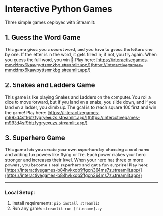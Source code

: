 # Interactive Python Games

Three simple games deployed with Streamlit:

## 1. Guess the Word Game
This game gives you a secret word, and you have to guess the letters one by one. If the letter is in the word, it gets filled in; if not, you try again. When you guess the full word, you win 🎉
Play here: [https://interactivegames-mmxidmx6kaavpyttsnmkbg.streamlit.app/](https://interactivegames-mmxidmx6kaavpyttsnmkbg.streamlit.app/)

## 2. Snakes and Ladders Game
This game is like playing Snakes and Ladders on the computer. You roll a dice to move forward, but if you land on a snake, you slide down, and if you land on a ladder, you climb up. The goal is to reach square 100 first and win the game! 
Play here: [https://interactivegames-m993d4sf9btzfygryeeuzs.streamlit.app/](https://interactivegames-m993d4sf9btzfygryeeuzs.streamlit.app/)

## 3. Superhero Game
This game lets you create your own superhero by choosing a cool name and adding fun powers like flying or fire. Each power makes your hero stronger and increases their level. When your hero has three or more powers, you become a real superhero and get a fun surprise! 
Play here: [https://interactivegames-b84hvkxob5ffgcn364ms7z.streamlit.app/](https://interactivegames-b84hvkxob5ffgcn364ms7z.streamlit.app/)

---

### Local Setup:
1. Install requirements: `pip install streamlit`
2. Run any game: `streamlit run [filename].py`
